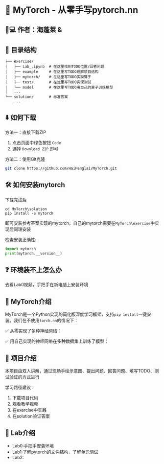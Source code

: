 # 🚀 MyTorch - 从零手写pytorch.nn

## 👨💻 作者：海蓬莱 &   

## 📂 目录结构

```
├── exercise/
│   ├── Lab_.ipynb  # 在这里找到TODO位置/回答问题
│   ├── example     # 在这里写TODO理解项目结构
│   ├── mytorch/    # 在这里写TODO实现算子
│   ├── test/       # 在这里写TODO实现测试
|   └── model       # 在这里写TODO用自己的算子训练模型 
│   ...
└── solution/       # 标准答案
    ...
```

## ⬇️ 如何下载

方法一：直接下载ZIP
1. 点击页面中绿色按钮 `Code`
2. 选择 `Download ZIP` 即可

方法二：使用Git克隆
```bash
git clone https://github.com/HaiPenglai/MyTorch.git
```

## 🛠️ 如何安装mytorch

下载完成后

```shell
cd MyTorch\solution
pip install -e mytorch
```

即可安装参考答案实现的mytorch，自己的mytorch需要在`MyTorch\exercise`中实现后同理安装


检查安装正确性:

```python
import mytorch
print(mytorch.__version__)
```

## ❓ 环境装不上怎么办

去看Lab0视频，手把手在新电脑上安装环境

## 🧠 MyTorch介绍

MyTorch是一个Python实现的简化版深度学习框架，支持`pip install`一键安装。我们在不使用`torch.nn`的情况下：

✅ 从零实现了多种神经网络：

✅ 用自己实现的神经网络在多种数据集上训练了模型：

## 🎯 项目介绍

本项目由双人讲解，通过现场手绘示意图、提出问题、回答问题、填写TODO、测试验证的方式进行

学习路径建议：
1. 下载项目代码
2. 观看教学视频
3. 在exercise中实践
4. 在solution验证答案

## 📖 Lab介绍
- Lab0:手把手安装环境
- Lab1:了解pytorch的文件结构，了解单元测试
- Lab2: